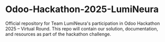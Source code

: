 # Odoo-Hackathon-2025-LumiNeura
Official repository for Team LumiNeura's participation in Odoo Hackathon 2025 – Virtual Round. This repo will contain our solution, documentation, and resources as part of the hackathon challenge.
